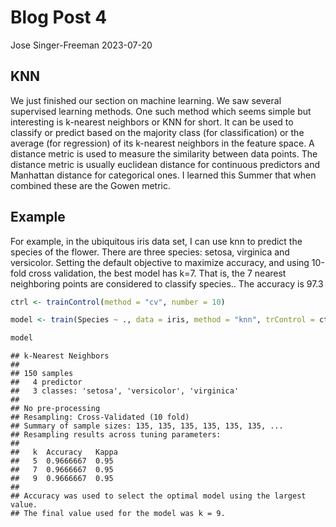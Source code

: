 Blog Post 4
================
Jose Singer-Freeman
2023-07-20

## KNN

We just finished our section on machine learning. We saw several
supervised learning methods. One such method which seems simple but
interesting is k-nearest neighbors or KNN for short. It can be used to
classify or predict based on the majority class (for classification) or
the average (for regression) of its k-nearest neighbors in the feature
space. A distance metric is used to measure the similarity between data
points. The distance metric is usually euclidean distance for continuous
predictors and Manhattan distance for categorical ones. I learned this
Summer that when combined these are the Gowen metric.

## Example

For example, in the ubiquitous iris data set, I can use knn to predict
the species of the flower. There are three species: setosa, virginica
and versicolor. Setting the default objective to maximize accuracy, and
using 10-fold cross validation, the best model has k=7. That is, the 7
nearest neighboring points are considered to classify species.. The
accuracy is 97.3

``` r
ctrl <- trainControl(method = "cv", number = 10)

model <- train(Species ~ ., data = iris, method = "knn", trControl = ctrl)

model
```

    ## k-Nearest Neighbors 
    ## 
    ## 150 samples
    ##   4 predictor
    ##   3 classes: 'setosa', 'versicolor', 'virginica' 
    ## 
    ## No pre-processing
    ## Resampling: Cross-Validated (10 fold) 
    ## Summary of sample sizes: 135, 135, 135, 135, 135, 135, ... 
    ## Resampling results across tuning parameters:
    ## 
    ##   k  Accuracy   Kappa
    ##   5  0.9666667  0.95 
    ##   7  0.9666667  0.95 
    ##   9  0.9666667  0.95 
    ## 
    ## Accuracy was used to select the optimal model using the largest value.
    ## The final value used for the model was k = 9.
